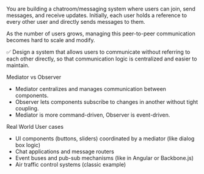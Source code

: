 You are building a chatroom/messaging system where users can join, send messages, and receive updates.
Initially, each user holds a reference to every other user and directly sends messages to them.

As the number of users grows, managing this peer-to-peer communication becomes hard to scale and modify.

✅ Design a system that allows users to communicate without referring to each other directly, so that communication logic is centralized and easier to maintain.

Mediator vs Observer

- Mediator centralizes and manages communication between components.
- Observer lets components subscribe to changes in another without tight coupling.
- Mediator is more command-driven, Observer is event-driven.

Real World User cases
- UI components (buttons, sliders) coordinated by a mediator (like dialog box logic)
- Chat applications and message routers
- Event buses and pub-sub mechanisms (like in Angular or Backbone.js)
- Air traffic control systems (classic example)